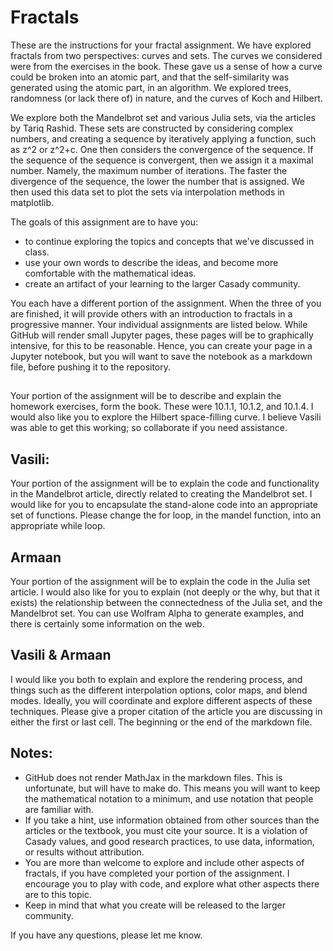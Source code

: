 # Fractals
These are the instructions for your fractal assignment. We have explored fractals from two perspectives: curves and sets. The curves we considered were from the exercises in the book. These gave us a sense of how a curve could be broken into an atomic part, and that the self-similarity was generated using the atomic part, in an algorithm. We explored trees, randomness (or lack there of) in nature, and the curves of Koch and Hilbert.

We explore both the Mandelbrot set and various Julia sets, via the articles by Tariq Rashid. These sets are constructed by considering complex numbers, and creating a sequence by iteratively applying a function, such as z^2 or z^2+c. One then considers the convergence of the sequence. If the sequence of the sequence is convergent, then we assign it a maximal number. Namely, the maximum number of iterations. The faster the divergence of the sequence, the lower the number that is assigned. We then used this data set to plot the sets via interpolation methods in matplotlib.

The goals of this assignment are to have you:
- to continue exploring the topics and concepts that we've discussed in class.
- use your own words to describe the ideas, and become more comfortable with the mathematical ideas.
- create an artifact of your learning to the larger Casady community.

You each have a different portion of the assignment. When the three of you are finished, it will provide others with an introduction to fractals in a progressive manner. Your individual assignments are listed below. While GitHub will render small Jupyter pages, these pages will be to graphically intensive, for this to be reasonable. Hence, you can create your page in a Jupyter notebook, but you will want to save the notebook as a markdown file, before pushing it to the repository.

##
Your portion of the assignment will be to describe and explain the homework exercises, form the book. These were 10.1.1, 10.1.2, and 10.1.4. I would also like you to explore the Hilbert space-filling curve. I believe Vasili was able to get this working; so collaborate if you need assistance.

## Vasili:
Your portion of the assignment will be to explain the code and functionality in the Mandelbrot article, directly related to creating the Mandelbrot set. I would like for you to encapsulate the stand-alone code into an appropriate set of functions. Please change the for loop, in the mandel function, into an appropriate while loop.

## Armaan
Your portion of the assignment will be to explain the code in the Julia set article. I would also like for you to explain (not deeply or the why, but that it exists) the relationship between the connectedness of the Julia set, and the Mandelbrot set. You can use Wolfram Alpha to generate examples, and there is certainly some information on the web.

## Vasili & Armaan
I would like you both to explain and explore the rendering process, and things such as the different interpolation options, color maps, and blend modes. Ideally, you will coordinate and explore different aspects of these techniques. Please give a proper citation of the article you are discussing in either the first or last cell. The beginning or the end of the markdown file.

## Notes:
- GitHub does not render MathJax in the markdown files. This is unfortunate, but will have to make do. This means you will want to keep the mathematical notation to a minimum, and use notation that people are familiar with.
- If you take a hint, use information obtained from other sources than the articles or the textbook, you must cite your source. It is a violation of Casady values, and good research practices, to use data, information, or results without attribution.
- You are more than welcome to explore and include other aspects of fractals, if you have completed your portion of the assignment. I encourage you to play with code, and explore what other aspects there are to this topic.
- Keep in mind that what you create will be released to the larger community.

If you have any questions, please let me know.

